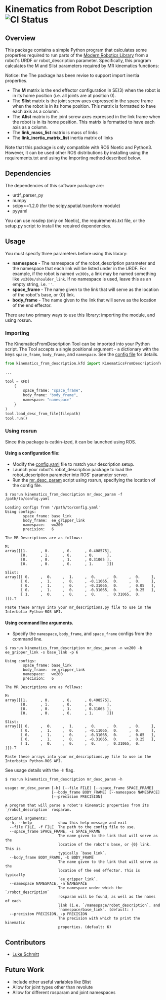 # Kinematics from Robot Description ![CI Status](https://github.com/Interbotix/kinematics_from_description/actions/workflows/ci.yaml/badge.svg)

## Overview

This package contains a simple Python program that calculates some properties required to run parts of the [Modern Robotics Library](https://github.com/NxRLab/ModernRobotics) from a robot's URDF or robot_description parameter. Specifically, this program calculates the M and Slist parameters required by MR kinematics functions:

Notice: the 
The package has been revise to support import inertia properties.

- The **M** matrix is the end effector configuration in SE(3) when the robot is in its home position (i.e. all joints are at position 0).
- The **Slist** matrix is the joint screw axes expressed in the space frame when the robot is in its home position. This matrix is formatted to have each axis as a column.
- The **Alist** matrix is the joint screw axes expressed in the link frame when the robot is in its home position. This matrix is formatted to have each axis as a column.
- The **link_mass_list** matrix is mass of links
- The **link_inertia_matrix_list** inertia matrix of links

Note that this package is only compatible with ROS Noetic and Python3. However, it can be used other ROS distributions by installing using the requirements.txt and using the Importing method described below.

## Dependencies

The dependencies of this software package are:

- urdf_parser_py
- numpy
- scipy>=1.2.0 (for the scipy.spatial.transform module)
- pyyaml

You can use rosdep (only on Noetic), the requirements.txt file, or the setup.py script to install the required dependencies.

## Usage

You must specify three parameters before using this library:

- **namespace** - The namespace of the robot_description parameter and the namespace that each link will be listed under in the URDF. For example, if the robot is named `vx300s`, a link may be named something like `vx300s/shoulder_link`. If no namespace is used, leave this as an empty string, i.e. `''`.
- **space_frame** - The name given to the link that will serve as the location of the robot's base, or {0} link.
- **body_frame** - The name given to the link that will serve as the location of the end effector.

There are two primary ways to use this library: importing the module, and using rosrun.

### Importing

The KinematicsFromDescription Tool can be imported into your Python script. The Tool accepts a single positional argument - a dictionary with the keys `space_frame`, `body_frame`, and `namespace`. See the [config file](config/config.yaml) for details.

```python
from kinematics_from_description.kfd import KinematicsFromDescriptionTool as KFD

...

tool = KFD(
    {
        space_frame: "space_frame",
        body_frame: "body_frame",
        namespace: "namespace"
    }
)
tool.load_desc_from_file(filepath)
tool.run()
```

### Using rosrun

Since this package is catkin-ized, it can be launched using ROS.

#### Using a configuration file:
 - Modify the [config.yaml](./config/config.yaml) file to match your description setup.
 - Launch your robot's robot_description package to load the robot_description parameter into ROS' parameter server.
 - Run the [mr_desc_param](./scripts/mr_desc_param) script using rosrun, specifying the location of the config file.

```console
$ rosrun kinematics_from_description mr_desc_param -f /path/to/config.yaml

Loading configs from '/path/to/config.yaml'
Using configs:
        space_frame: base_link
        body_frame:  ee_gripper_link
        namespace:   wx200
        precision:   6

The MR Descriptions are as follows:

M:
array([[1.      , 0.      , 0.      , 0.408575],
       [0.      , 1.      , 0.      , 0.      ],
       [0.      , 0.      , 1.      , 0.31065 ],
       [0.      , 0.      , 0.      , 1.      ]])

Slist:
array([[ 0.     ,  0.     ,  1.     ,  0.     ,  0.     ,  0.     ],
       [ 0.     ,  1.     ,  0.     , -0.11065,  0.     ,  0.     ],
       [ 0.     ,  1.     ,  0.     , -0.31065,  0.     ,  0.05   ],
       [ 0.     ,  1.     ,  0.     , -0.31065,  0.     ,  0.25   ],
       [ 1.     ,  0.     ,  0.     ,  0.     ,  0.31065,  0.     ]]).T

Paste these arrays into your mr_descriptions.py file to use in the Interbotix Python-ROS API.
```

#### Using command line arguments.
 - Specify the `namespace`, `body_frame`, and `space_frame` configs from the command line.

```console
$ rosrun kinematics_from_description mr_desc_param -n wx200 -b ee_gripper_link -s base_link -p 6

Using configs:
        space_frame: base_link
        body_frame:  ee_gripper_link
        namespace:   wx200
        precision:   6

The MR Descriptions are as follows:

M:
array([[1.      , 0.      , 0.      , 0.408575],
       [0.      , 1.      , 0.      , 0.      ],
       [0.      , 0.      , 1.      , 0.31065 ],
       [0.      , 0.      , 0.      , 1.      ]])

Slist:
array([[ 0.     ,  0.     ,  1.     ,  0.     ,  0.     ,  0.     ],
       [ 0.     ,  1.     ,  0.     , -0.11065,  0.     ,  0.     ],
       [ 0.     ,  1.     ,  0.     , -0.31065,  0.     ,  0.05   ],
       [ 0.     ,  1.     ,  0.     , -0.31065,  0.     ,  0.25   ],
       [ 1.     ,  0.     ,  0.     ,  0.     ,  0.31065,  0.     ]]).T

Paste these arrays into your mr_descriptions.py file to use in the Interbotix Python-ROS API.
```

See usage details with the `-h` flag.
```console
$ rosrun kinematics_from_description mr_desc_param -h

usage: mr_desc_param [-h] [--file FILE] [--space_frame SPACE_FRAME]
                     [--body_frame BODY_FRAME] [--namespace NAMESPACE]
                     [--precision PRECISION]

A program that will parse a robot's kinematic properties from its
`/robot_description` rosparam.

optional arguments:
  -h, --help            show this help message and exit
  --file FILE, -f FILE  The path to the config file to use.
  --space_frame SPACE_FRAME, -s SPACE_FRAME
                        The name given to the link that will serve as the
                        location of the robot's base, or {0} link. This is
                        typically `base_link`.
  --body_frame BODY_FRAME, -b BODY_FRAME
                        The name given to the link that will serve as the
                        location of the end effector. This is typically
                        `ee_gripper_link`.
  --namespace NAMESPACE, -n NAMESPACE
                        The namespace under which the `/robot_description`
                        rosparam will be found, as well as the names of each
                        link (i.e. `/namespace/robot_description`, and
                        `namespace/base_link`. (default: )
  --precision PRECISION, -p PRECISION
                        The precision with which to print the kinematic
                        properties. (default: 6)
```

## Contributors

- [Luke Schmitt](https://github.com/LSinterbotix)

## Future Work

- Include other useful variables like Blist
- Allow for joint types other than revolute
- Allow for different rosparam and joint namespaces
